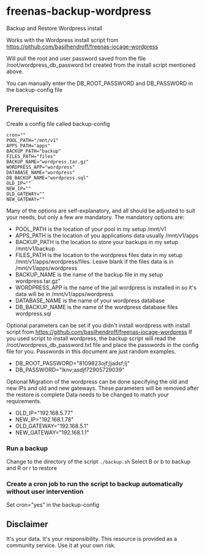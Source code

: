# freenas-backup-wordpress
Backup and Restore Wordpress install

Works with the Wordpress install script from https://github.com/basilhendroff/freenas-iocage-wordpress

Will pull the root and user password saved from the file /root/wordpress_db_password.txt created from the install script mentioned above.

You can manually enter the DB_ROOT_PASSWORD and DB_PASSWORD in the backup-config file

## Prerequisites 

Create a config file called backup-config

```
cron=""
POOL_PATH="/mnt/v1"
APPS_PATH="apps"
BACKUP_PATH="backup"
FILES_PATH="files"
BACKUP_NAME="wordpress.tar.gz"
WORDPRESS_APP="wordpress"
DATABASE_NAME="wordpress"
DB_BACKUP_NAME="wordpress.sql"
OLD_IP=""
NEW_IP=""
OLD_GATEWAY=""
NEW_GATEWAY=""
```
Many of the options are self-explanatory, and all should be adjusted to suit your needs, but only a few are mandatory. The mandatory options are:

* POOL_PATH is the location of your pool in my setup /mnt/v1
* APPS_PATH is the location of you applications data usually /mnt/v1/apps
* BACKUP_PATH is the location to store your backups in my setup /mnt/v1/backup
* FILES_PATH is the location to the wordpress files data in my setup /mnt/v1/apps/wordpress/files.  Leave blank if the files data is in /mnt/v1/apps/wordpress
* BACKUP_NAME is the name of the backup file in my setup wordpress.tar.gz"
* WORDPRESS_APP is the name of the jail wordpress is installed in so it's data will be in /mnt/v1/apps/wordpress
* DATABASE_NAME is the name of your wordpress database
* DB_BACKUP_NAME is the name of the wordpress database files wordpress.sql

Optional parameters can be set if you didn't install wordpress with install script from https://github.com/basilhendroff/freenas-iocage-wordpress
If you used script to install wordpress, the backup script will read the /root/wordpress_db_password.txt file and place the passwords in the config file for you. Passwords in this document are just random examples.

* DB_ROOT_PASSWORD="8109823ojf;ljadsf;lj"
* DB_PASSWORD="lknv;asdjf72905729039"

Optional Migration of the wordpress can be done specifying the old and new IPs and old and new gateways.  These parameters will be removed after the restore is complete
Data needs to be changed to match your requirements.

* OLD_IP="192.168.5.77"
* NEW_IP="192.168.1.78"
* OLD_GATEWAY="192.168.5.1"
* NEW_GATEWAY="192.168.1.1"

### Run a backup

Change to the directory of the script
```./backup.sh```
Select B or b to backup and R or r to restore

### Create a cron job to run the script to backup automatically without user intervention

Set cron="yes" in the backup-config

## Disclaimer
It's your data. It's your responsibility. This resource is provided as a community service. Use it at your own risk.
